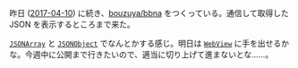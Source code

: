 昨日 ([2017-04-10][]) に続き、[bouzuya/bbna][] をつくっている。通信して取得した JSON を表示するところまで来た。

[`JSONArray`](https://developer.android.com/reference/org/json/JSONArray.html) と [`JSONObject`](https://developer.android.com/reference/org/json/JSONObject.html) でなんとかする感じ。明日は [`WebView`](https://developer.android.com/reference/android/webkit/WebView.html) に手を出せるかな。今週中に公開まで行きたいので、適当に切り上げて進まないとな……。

[2017-04-10]: http://blog.bouzuya.net/2017/04/10/
[bouzuya/bbna]: https://github.com/bouzuya/bbna
